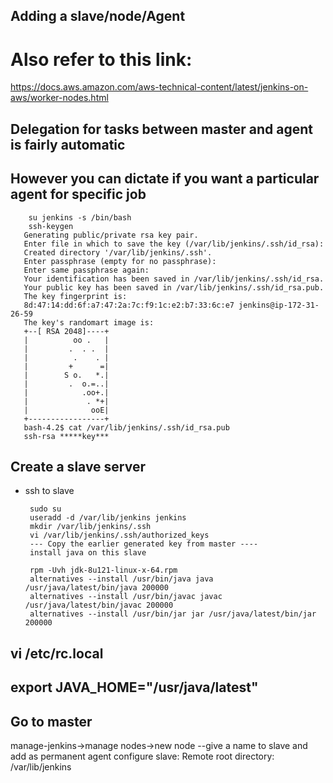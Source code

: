 ## Adding a slave/node/Agent

# Also refer to this link:
https://docs.aws.amazon.com/aws-technical-content/latest/jenkins-on-aws/worker-nodes.html

## Delegation for tasks between master and agent is fairly automatic
## However you can dictate if you want a particular agent for specific job

        su jenkins -s /bin/bash
        ssh-keygen
       Generating public/private rsa key pair.
       Enter file in which to save the key (/var/lib/jenkins/.ssh/id_rsa):
       Created directory '/var/lib/jenkins/.ssh'.
       Enter passphrase (empty for no passphrase):
       Enter same passphrase again:
       Your identification has been saved in /var/lib/jenkins/.ssh/id_rsa.
       Your public key has been saved in /var/lib/jenkins/.ssh/id_rsa.pub.
       The key fingerprint is:
       8d:47:14:dd:6f:a7:47:2a:7c:f9:1c:e2:b7:33:6c:e7 jenkins@ip-172-31-26-59
       The key's randomart image is:
       +--[ RSA 2048]----+
       |          oo .   |
       |         .  . .  |
       |          .    . |
       |         +      =|
       |        S o.   *.|
       |         .  o.=..|
       |            .oo+.|
       |             . *+|
       |              ooE|
       +-----------------+
       bash-4.2$ cat /var/lib/jenkins/.ssh/id_rsa.pub
       ssh-rsa *****key***


## Create a slave server
- ssh to slave

       sudo su
       useradd -d /var/lib/jenkins jenkins
       mkdir /var/lib/jenkins/.ssh
       vi /var/lib/jenkins/.ssh/authorized_keys
       --- Copy the earlier generated key from master ----
       install java on this slave

       rpm -Uvh jdk-8u121-linux-x-64.rpm
       alternatives --install /usr/bin/java java /usr/java/latest/bin/java 200000
       alternatives --install /usr/bin/javac javac /usr/java/latest/bin/javac 200000
       alternatives --install /usr/bin/jar jar /usr/java/latest/bin/jar 200000
vi /etc/rc.local
--
export JAVA_HOME="/usr/java/latest"
--

## Go to master
manage-jenkins->manage nodes->new node
--give a name to slave and add as permanent agent
configure slave:
Remote root directory: /var/lib/jenkins
